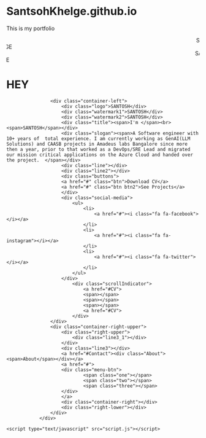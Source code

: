 # SantsohKhelge.github.io
This is my portfolio

<!DOCTYPE html>
<html>
<head>
	<meta charset="utf-8">
	<title>SANTOSH KHELGE</title>
	<link rel="stylesheet" type="text/css" href="style.css">
	<link rel="stylesheet" type="text/css" href="https://maxcdn.bootstrapcdn.com/font-awesome/4.7.0/css/font-awesome.min.css">
	<link href="https://fonts.googleapis.com/css2?family=Poppins:wght@500&family=Cinzel:wght@700&family=Oswald:wght@600&display=swap" rel="stylesheet">
	<script src="https://cdnjs.cloudflare.com/ajax/libs/gsap/2.0.2/TweenMax.min.js"></script>
	<script src="https://cdnjs.cloudflare.com/ajax/libs/animejs/2.0.2/anime.min.js"></script>
</head>
<body>
	<div class="loader">
		<marquee behaviour="" direction="left" scrollamount="15">SANTOSH KHELGE</marquee>
		<marquee behaviour="" direction="right" scrollamount="25">SANTOSH KHELGE</marquee>
		<marquee behaviour="" direction="left" scrollamount="20">SANTOSH KHELGE</marquee>
		<marquee behaviour="" direction="right" scrollamount="13">SANTOSH KHELGE</marquee>
		<div class="intro">
			<h1 class="intro-title">HEY</h1>
		</div>
	</div>
				<div class="container">
                    
                    <div class="container-left">
                    	<div class="logo">SANTOSH</div>
                    	<div class="watermark1">SANTOSH</div>
                    	<div class="watermark2">SANTOSH</div>
                    	<div class="title"><span>I'm </span><br><span>SANTOSH</span></div>
                    	<div class="slogan"><span>A Software engineer with 10+ years of  total experience. I am currently working as GenAI(LLM Solutions) and CAASB projects in Amadeus labs Bangalore since more then a year, prior to that worked as a DevOps/SRE Lead and migrated our mission critical applications on the Azure Cloud and handed over the project.  </span></div>
                    	<div class="line"></div>
                    	<div class="line2"></div>
                    	<div class="buttons">
                        <a href="#" class="btn">Download CV</a>
                        <a href="#" class="btn btn2">See Projects</a>
                        </div>
                        <div class="social-media">
                            <ul>
                                <li>
                                    <a href="#"><i class="fa fa-facebook"></i></a>
                                </li>
                                <li>
                                    <a href="#"><i class="fa fa-instagram"></i></a>
                                </li>
                                <li>
                                    <a href="#"><i class="fa fa-twitter"></i></a>
                                </li>
                            </ul>
                        </div>
                        	<div class="scrollIndicator">
                        		<a href="#CV">
                        		<span></span>
                        		<span></span>
                        		<span></span>
                        		<a href="#CV">
                        	</div>
                    </div>
                    <div class="container-right-upper">
                    	<div class="right-upper">
                    		<div class="line3_1"></div>
                    	</div>
                    	<div class="line3"></div>
                    	<a href="#Contact"><div class="About"><span>About</span></div></a>
                    	<a href="#">
                    	<div class="menu-btn">
						        <span class="one"></span>
						        <span class="two"></span>
						        <span class="three"></span>
					    </div>
					    </a>
                    	<div class="container-right"></div>
                    	<div class="right-lower"></div>
                    </div>
                </div>
		
    <script type="text/javascript" src="script.js"></script>
</body>
</html>
